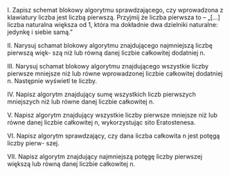 I. Zapisz schemat blokowy algorytmu sprawdzającego, czy wprowadzona z klawiatury
liczba jest liczbą pierwszą. Przyjmij że liczba pierwsza to – „[...] liczba naturalna
większa od 1, która ma dokładnie dwa dzielniki naturalne: jedynkę i siebie samą.”

II. Narysuj schamat blokowy algorytmu znajdującego najmniejszą liczbę pierwszą więk-
szą niż lub równą danej liczbie całkowitej dodatniej n.

III. Narysuj schamat blokowy algorytmu znajdującego wszystkie liczby pierwsze mniejsze
niż lub równe wprowadzonej liczbie całkowitej dodatniej n. Następnie wyświetl te
liczby.

IV. Napisz algorytm znajdujący sumę wszystkich liczb pierwszych mniejszych niż lub
równe danej liczbie całkowitej n.

V. Napisz algorytm znajdujący wszystkie liczby pierwsze mniejsze niż lub równe danej
liczbie całkowitej n, wykorzystując sito Eratostenesa.

VI. Napisz algorytm sprawdzający, czy dana liczba całkowita n jest potęgą liczby pierw-
szej.

VII. Napisz algorytm znajdujący najmniejszą potęgę liczby pierwszej większą lub równą
danej liczbie całkowitej n.